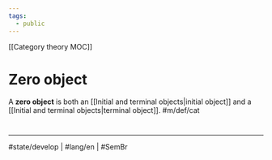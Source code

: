 ```yaml
---
tags:
  - public
---
```

[[Category theory MOC]]
# Zero object

A **zero object** is both an [[Initial and terminal objects|initial object]] and a [[Initial and terminal objects|terminal object]]. #m/def/cat 


#
---
#state/develop | #lang/en | #SemBr
